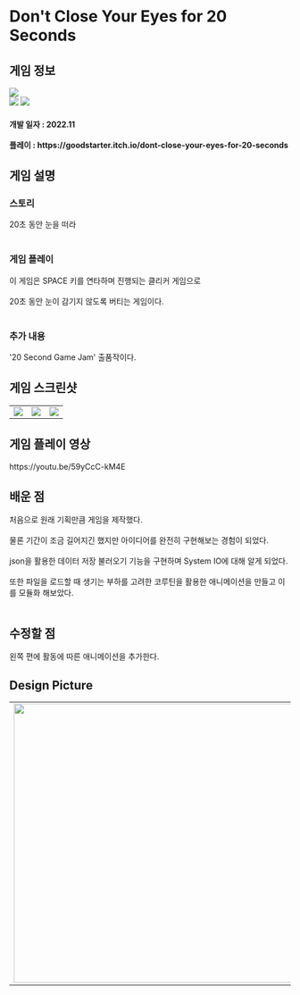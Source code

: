 # Don't Close Your Eyes for 20 Seconds
<div>
    <h2> 게임 정보 </h2>
    <img src = "https://img.itch.zone/aW1nLzEwNTk3Mzg2LnBuZw==/347x500/gP8twm.png"><br>
    <img src="https://img.shields.io/badge/Unity-yellow?style=flat-square&logo=Unity&logoColor=FFFFFF"/>
    <img src="https://img.shields.io/badge/Clicker-gray"/>
    <h4> 개발 일자 : 2022.11 <br><br>
    플레이 : https://goodstarter.itch.io/dont-close-your-eyes-for-20-seconds
    
  </div>
  <div>
    <h2> 게임 설명 </h2>
    <h3> 스토리 </h3>
     20초 동안 눈을 떠라<br><br>
    <h3> 게임 플레이 </h3>
     이 게임은 SPACE 키를 연타하며 진행되는 클리커 게임으로 <br><br>
     20초 동안 눈이 감기지 않도록 버티는 게임이다.<br><br>
      <h3> 추가 내용 </h3>
      '20 Second Game Jam' 출품작이다.
  </div> 
  <div>
    <h2> 게임 스크린샷 </h2>
      <table>
        <td><img src = "https://img.itch.zone/aW1hZ2UvMTcyMTk0Mi8xMDE3ODIzMy5wbmc=/347x500/HZXSXh.png"></td>
        <td><img src = "https://img.itch.zone/aW1hZ2UvMTcyMTk0Mi8xMDE3ODIzNC5wbmc=/347x500/JO0Ivk.png"></td>
        <td><img src = "https://img.itch.zone/aW1hZ2UvMTcyMTk0Mi8xMDE3ODIzNS5wbmc=/347x500/L79u2g.png"></td>
      </table>
  </div>
    <div>
    <h2> 게임 플레이 영상 </h2>
    https://youtu.be/59yCcC-kM4E
  </div>
  <div>
    <h2> 배운 점 </h2>
      처음으로 원래 기획만큼 게임을 제작했다.<br><br>
      물론 기간이 조금 길어지긴 했지만 아이디어를 완전히 구현해보는 경험이 되었다.<br><br>
      json을 활용한 데이터 저장 불러오기 기능을 구현하며 System IO에 대해 알게 되었다.<br><br>
      또한 파일을 로드할 때 생기는 부하를 고려한 코루틴을 활용한 애니메이션을 만들고 이를 모듈화 해보았다.<br><br>
  </div>
  <div>
    <h2> 수정할 점 </h2>
      왼쪽 편에 활동에 따른 애니메이션을 추가한다.
   <h2> Design Picture </h2>
   <table>
        <td><img src = "https://postfiles.pstatic.net/MjAyMjEwMDJfMjk2/MDAxNjY0Njc2MzY5OTc5.e0zxnwIelrGkbocZWSokgdMbbhFBPVnP0MyToqpH3eYg.3J6IUib14K1U9JXzR-GFlaajXtqsRauJZSh_RKb8XUkg.JPEG.tdj04131/20221002%EF%BC%BF110334.jpg?type=w773" height = 500></td>
      </table>
  </div>

